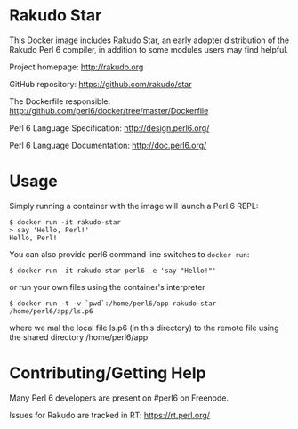# Rakudo Star

This Docker image includes Rakudo Star, an early adopter distribution of the Rakudo Perl 6 compiler, in addition
to some modules users may find helpful.

Project homepage: http://rakudo.org

GitHub repository: https://github.com/rakudo/star

The Dockerfile responsible: http://github.com/perl6/docker/tree/master/Dockerfile

Perl 6 Language Specification: http://design.perl6.org/

Perl 6 Language Documentation: http://doc.perl6.org/

# Usage

Simply running a container with the image will launch a Perl 6 REPL:

    $ docker run -it rakudo-star
    > say 'Hello, Perl!'
    Hello, Perl!

You can also provide perl6 command line switches to `docker run`:

    $ docker run -it rakudo-star perl6 -e 'say "Hello!"'
	
or run your own files using the container's interpreter

	$ docker run -t -v `pwd`:/home/perl6/app rakudo-star /home/perl6/app/ls.p6

where we mal the local file ls.p6 (in this directory) to the remote
file using the shared directory /home/perl6/app


# Contributing/Getting Help

Many Perl 6 developers are present on #perl6 on Freenode.

Issues for Rakudo are tracked in RT: https://rt.perl.org/
